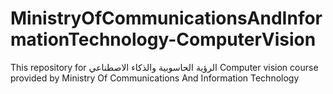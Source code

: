 # MinistryOfCommunicationsAndInformationTechnology-ComputerVision

This repository for الرؤية الحاسوبية والذكاء الاصطناعي Computer vision course provided by Ministry Of Communications And Information Technology 
